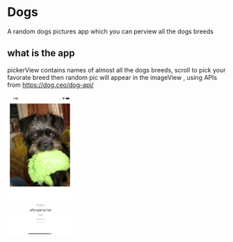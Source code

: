 # Dogs
A random dogs pictures app which you can perview all the dogs breeds

## what is the app
pickerView contains names of almost all the dogs breeds, scroll to pick your favorate breed then
random pic will appear in the imageView , using APIs from https://dog.ceo/dog-api/


<img src= "images/Start.png" width="150" >
